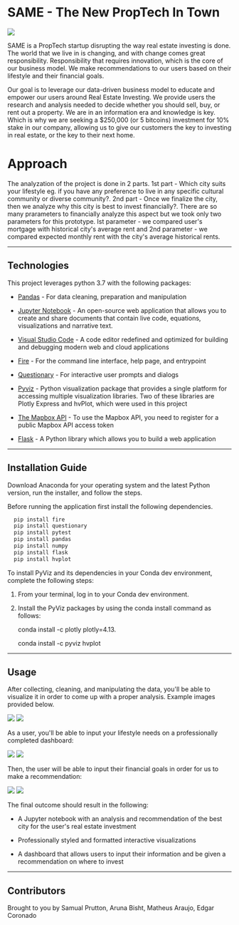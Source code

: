 # SAME - The New PropTech In Town

![](Images/logo.png)

SAME is a PropTech startup disrupting the way real estate investing is done. The world that we live in is changing, and with change comes great responsibility. Responsibility that requires innovation, which is the core of our business model. We make recommendations to our users based on their lifestyle and their financial goals. 

Our goal is to leverage our data-driven business model to educate and empower our users around Real Estate Investing. We provide users the research and analysis needed to decide whether you should sell, buy, or rent out a property. We are in an information era and knowledge is key. Which is why we are seeking a $250,000 (or 5 bitcoins) investment for 10% stake in our company, allowing us to give our  customers the key to investing in real estate, or the key to their next home. 

# Approach

The analyzation of the project is done in 2 parts. 
1st part - Which city suits your lifestyle eg. if you have any preference to live in any specific cultural community or diverse community?. 
2nd part - Once we finalize the city, then we analyze why this city is best to invest financially?. 
There are so many prarameters to financially analyze this aspect but we took only two parameters for this prototype. Ist parameter - we compared user's mortgage with historical city's average rent and 2nd parameter - we compared expected monthly rent with the city's average historical rents.

---

## Technologies

This project leverages python 3.7 with the following packages:

* [Pandas](https://pandas.pydata.org/) - For data cleaning, preparation and manipulation

* [Jupyter Notebook](https://jupyter.org/) - An open-source web application that allows you to create and share documents that contain live code, equations, visualizations and narrative text.

* [Visual Studio Code](https://code.visualstudio.com/) - A code editor redefined and optimized for building and debugging modern web and cloud applications

* [Fire](https://github.com/google/python-fire) - For the command line interface, help page, and entrypoint

* [Questionary](https://github.com/tmbo/questionary) - For interactive user prompts and dialogs

* [Pyviz](https://pyviz.org/) - Python visualization package that provides a single platform for accessing multiple visualization libraries. Two of these libraries are Plotly Express and hvPlot, which were used in this project

* [The Mapbox API](https://account.mapbox.com/auth/signup/) - To use the Mapbox API, you need to register for a public Mapbox API access token

* [Flask](https://flask.palletsprojects.com/en/1.1.x/) - A Python library which allows you to build a web application


---

## Installation Guide

Download Anaconda for your operating system and the latest Python version, run the installer, and follow the steps.

Before running the application first install the following dependencies.

```python
  pip install fire
  pip install questionary
  pip install pytest
  pip install pandas
  pip install numpy
  pip install flask
  pip install hvplot
```

To install PyViz and its dependencies in your Conda dev environment, complete the following steps:

1. From your terminal, log in to your Conda dev environment.

2. Install the PyViz packages by using the conda install command as follows:
    
	conda install -c plotly plotly=4.13.
    
    conda install -c pyviz hvplot
---

## Usage

After collecting, cleaning, and manipulating the data, you'll be able to visualize it in order to come up with a proper analysis. Example images provided below.  

![](Images/viz_1.png)
![](Images/viz_2.png)

As a user, you'll be able to input your lifestyle needs on a professionally completed dashboard: 

![](Images/lifestyle_dash_1.png)
![](Images/lifestyle_dash_2.png)

Then, the user will be able to input their financial goals in order for us to make a recommendation:

![](Images/financial_dash_1.png)
![](Images/financial_dash_2.png)

The final outcome should result in the following:

- A Jupyter notebook with an analysis and recommendation of the best city for the user's real estate investment

- Professionally styled and formatted interactive visualizations

- A dashboard that allows users to input their information and be given a recommendation on where to invest


---

## Contributors

Brought to you by Samual Prutton, Aruna Bisht, Matheus Araujo, Edgar Coronado

